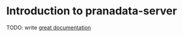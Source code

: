 # Introduction to pranadata-server

TODO: write [great documentation](http://jacobian.org/writing/what-to-write/)
